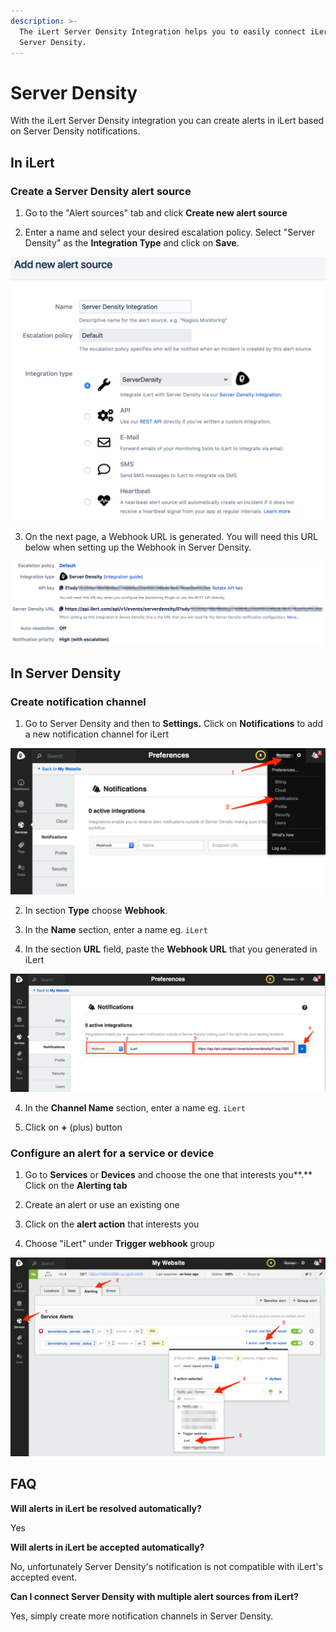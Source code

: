 ```yaml
---
description: >-
  The iLert Server Density Integration helps you to easily connect iLert with
  Server Density.
---
```


# Server Density

With the iLert Server Density integration you can create alerts in iLert based on Server Density notifications.

## In iLert <a id="in-ilert"></a>

### Create a Server Density alert source <a id="create-alert-source"></a>

1. Go to the "Alert sources" tab and click **Create new alert source**

2. Enter a name and select your desired escalation policy. Select "Server Density" as the **Integration Type** and click on **Save**.

![](../.gitbook/assets/ilert%20%2810%29.png)

3. On the next page, a Webhook URL is generated. You will need this URL below when setting up the Webhook in Server Density.

![](../.gitbook/assets/ilert%20%2811%29.png)

## In Server Density <a id="in-topdesk"></a>

### Create notification channel <a id="create-action-sequences"></a>

1. Go to Server Density and then to **Settings.** Click on **Notifications** to add a new notification channel for iLert

![](../.gitbook/assets/preferences_-_server_density.png)

2. In section **Type** choose **Webhook**. 

3. In the **Name** section, enter a name eg. `iLert`

4. In the section **URL** field, paste the **Webhook URL** that you generated in iLert

![](../.gitbook/assets/preferences_-_server_density_and_passwords.png)

4. In the **Channel Name** section, enter a name eg. `iLert`

5. Click on **+** \(plus\) button

### Configure an alert for a service or device <a id="create-action-sequences"></a>

1. Go to **Services** or **Devices** and choose the one that interests you**.** Click on the **Alerting tab**

2. Create an alert or use an existing one

3. Click on the **alert action** that interests you

4. Choose "iLert" under **Trigger webhook** group

![](../.gitbook/assets/my_website_-_server_density.png)

## FAQ <a id="faq"></a>

**Will alerts in iLert be resolved automatically?**

Yes

**Will alerts in iLert be accepted automatically?**

No, unfortunately Server Density's notification is not compatible with iLert's accepted event.

**Can I connect Server Density with multiple alert sources from iLert?**

Yes, simply create more notification channels in Server Density.


